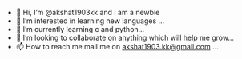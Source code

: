 - 👋 Hi, I’m @akshat1903kk and i am a newbie
- 👀 I’m interested in learning new languages ...
- 🌱 I’m currently learning c and python...
- 💞️ I’m looking to collaborate on anything which will help me grow...
- 📫 How to reach me mail me on akshat1903.kk@gmail.com ...

<!---
akshat1903kk/akshat1903kk is a ✨ special ✨ repository because its `README.md` (this file) appears on your GitHub profile.
You can click the Preview link to take a look at your changes.
--->
